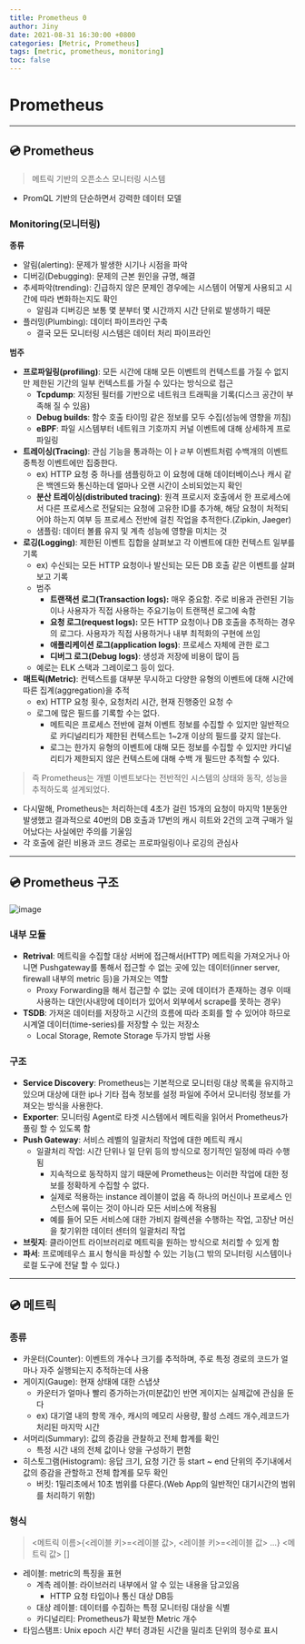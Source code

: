 ```yaml
---
title: Prometheus 0
author: Jiny
date: 2021-08-31 16:30:00 +0800
categories: [Metric, Prometheus]
tags: [metric, prometheus, monitoring]
toc: false
---
```

 
# Prometheus

___

## 💿 **Prometheus**

> 메트릭 기반의 오픈소스 모니터링 시스템

- PromQL 기반의 단순하면서 강력한 데이터 모델

### **Monitoring(모니터링)**

**종류**

- 알림(alerting): 문제가 발생한 시기나 시점을 파악
- 디버깅(Debugging): 문제의 근본 원인을 규명, 해결
- 추세파악(trending): 긴급하지 않은 문제인 경우에는 시스템이 어떻게 사용되고 시간에 따라 변화하는지도 확인
  - 알림과 디버깅은 보통 몇 분부터 몇 시간까지 시간 단위로 발생하기 때문
- 플러밍(Plumbing): 데이터 파이프라인 구축
  - 결국 모든 모니터링 시스템은 데이터 처리 파이프라인

**범주**

- **프로파일링(profiling)**: 모든 시간에 대해 모든 이벤트의 컨텍스트를 가질 수 없지만 제한된 기간의 일부 컨텍스트를 가질 수 있다는 방식으로 접근
  - **Tcpdump**: 지정된 필터를 기반으로 네트워크 트래픽을 기록(디스크 공간이 부족해 질 수 있음)
  - **Debug builds**: 함수 호출 타이밍 같은 정보를 모두 수집(성능에 영향을 끼침)
  - **eBPF**: 파일 시스템부터 네트워크 기호까지 커널 이벤트에 대해 상세하게 프로파일링
- **트레이싱(Tracing)**: 관심 기능을 통과하는 이ㅏㄹ부 이벤트처럼 수백개의 이벤트 중특정 이벤트에만 집중한다.
  - ex) HTTP 요청 중 하나를 샘플링하고 이 요청에 대해 데이터베이스나 캐시 같은 백엔드와 통신하는데 얼마나 오랜 시간이 소비되었는지 확인
  - **분산 트레이싱(distributed tracing)**: 원격 프로시저 호출에서 한 프로세스에서 다른 프로세스로 전달되는 요청에 고유한 ID를 추가해, 해당 요청이 처적되어야 하는지 여부 등 프로세스 전반에 걸친 작업을 추적한다.(Zipkin, Jaeger)
  - 샘플링: 데이터 볼륨 유지 및 계측 성능에 영향을 미치는 것
- **로깅(Logging)**: 제한된 이벤트 집합을 살펴보고 각 이벤트에 대한 컨텍스트 일부를 기록
  - ex) 수신되는 모든 HTTP 요청이나 발신되는 모든 DB 호출 같은 이벤트를 살펴보고 기록
  - 범주
    - **트랜잭션 로그(Transaction logs):** 매우 중요함. 주로 비용과 관련된 기능이나 사용자가 직접 사용하는 주요기능이 트랜잭션 로그에 속함
    - **요청 로그(request logs):** 모든 HTTP 요청이나 DB 호출을 추적하는 경우의 로그다. 사용자가 직접 사용하거나 내부 최적화의 구현에 쓰임
    - **애플리케이션 로그(application logs)**: 프로세스 자체에 관한 로그
    - **디버그 로그(Debug logs)**: 생성과 저장에 비용이 많이 듬
  - 예로는 ELK 스택과 그레이로그 등이 있다.
- **매트릭(Metric)**: 컨텍스트를 대부분 무시하고 다양한 유형의 이벤트에 대해 시간에 따른 집계(aggregation)을 추적
  - ex) HTTP 요청 횟수, 요청처리 시간, 현재 진행중인 요청 수
  - 로그에 많은 필드를 기록할 수는 없다. 
    - 메트릭은 프로세스 전반에 걸쳐 이벤트 정보를 수집할 수 있지만 일반적으로 카디널리티가 제한된 컨텍스트는 1~2개 이상의 필드를 갖지 않는다.
    - 로그는 한가지 유형의 이벤트에 대해 모든 정보를 수집할 수 있지만 카디널리티가 제한되지 않은 컨텍스트에 대해 수백 개 필드만 추적할 수 있다.

> 즉 Prometheus는 개별 이벤트보다는 전반적인 시스템의 상태와 동작, 성능을 추적하도록 설계되었다. 
 
-  다시말해, Prometheus는 처리하는데 4초가 걸린 15개의 요청이 마지막 1분동안 발생했고 결과적으로 40번의 DB 호출과 17번의 캐시 히트와 2건의 고객 구매가 일어났다는 사실에만 주의를 기울임
-  각 호출에 걸린 비용과 코드 경로는 프로파일링이나 로깅의 관심사

___

## 💿 **Prometheus 구조**

![image](https://media.vlpt.us/images/ekwkqk12/post/1a51393a-d185-48b0-96f0-c4d16b25efd2/image.png)

### **내부 모듈**

- **Retrival**: 메트릭을 수집할 대상 서버에 접근해서(HTTP) 메트릭을 가져오거나 아니면 Pushgateway를 통해서 접근할 수 없는 곳에 있는 데이터(inner server, firewall 내부의 metric 등)을 가져오는 역할
  - Proxy Forwarding을 해서 접근할 수 없는 곳에 데이터가 존재하는 경우 이때 사용하는 대안(사내망에 데이터가 있어서 외부에서 scrape를 못하는 경우)
- **TSDB**: 가져온 데이터를 저장하고 시간의 흐름에 따라 조회를 할 수 있어야 하므로 시계열 데이터(time-series)를 저장할 수 있는 저장소
  - Local Storage, Remote Storage 두가지 방법 사용

### **구조**

- **Service Discovery**: Prometheus는 기본적으로 모니터링 대상 목록을 유지하고 있으며 대상에 대한 ip나 기타 접속 정보를 설정 파일에 주어서 모니터링 정보를 가져오는 방식을 사용한다.
- **Exporter**: 모니터링 Agent로 타겟 시스템에서 메트릭을 읽어서 Prometheus가 풀링 할 수 있도록 함
- **Push Gateway**: 서비스 레벨의 일괄처리 작업에 대한 메트릭 캐시
  - 일괄처리 작업: 시간 단위나 일 단위 등의 방식으로 정기적인 일정에 따라 수행됨
    - 지속적으로 동작하지 않기 때문에 Prometheus는 이러한 작업에 대한 정보를 정확하게 수집할 수 없다.
    - 실제로 적용하는 instance 레이블이 없음 즉 하나의 머신이나 프로세스 인스턴스에 묶이는 것이 아니라 모든 서비스에 적용됨
    - 예를 들어 모든 서비스에 대한 가비지 컬렉션을 수행하는 작업, 고장난 머신을 찾기위한 데이터 센터의 일괄처리 작업
- **브릿지**: 클라이언트 라이브러리로 메트릭을 원하는 방식으로 처리할 수 있게 함
- **파서**: 프로메테우스 표시 형식을 파싱할 수 있는 기능(그 밖의 모니터링 시스템이나 로컬 도구에 전달 할 수 있다.)

___

## 💿 **메트릭**

### **종류**

- 카운터(Counter): 이벤트의 개수나 크기를 추적하며, 주로 특정 경로의 코드가 얼마나 자주 실행되는지 추적하는데 사용
- 게이지(Gauge): 현재 상태에 대한 스냅샷
  - 카운터가 얼마나 빨리 증가하는가(미분값)인 반면 게이지는 실제값에 관심을 둔다
  - ex) 대기열 내의 항목 개수, 캐시의 메모리 사용량, 활성 스레드 개수,레코드가 처리된 마지막 시간
- 서머리(Summary): 값의 증감을 관찰하고 전체 합계를 확인
  - 특정 시간 내의 전체 값이나 양을 구성하기 편함
- 히스토그램(Histogram): 응답 크기, 요청 기간 등 start ~ end 단위의 주기내에서 값의 증감을 관할하고 전체 합계를 모두 확인
  - 버킷: 1밀리초에서 10초 범위를 다룬다.(Web App의 일반적인 대기시간의 범위를 처리하기 위함)

### **형식**

> <메트릭 이름>{<레이블 키>=<레이블 값>, <레이블 키>=<레이블 값> ...} <메트릭 값> [<timestamp>]

- 레이블: metric의 특징을 표현
  - 계측 레이블: 라이브러리 내부에서 알 수 있는 내용을 담고있음
    - HTTP 요청 타입이나 통신 대상 DB등
  - 대상 레이블: 데이터를 수집하는 특정 모니터링 대상을 식별
  - 카디널리티: Prometheus가 확보한 Metric 개수
- 타임스탬프: Unix epoch 시간 부터 경과된 시간을 밀리초 단위의 정수로 표시